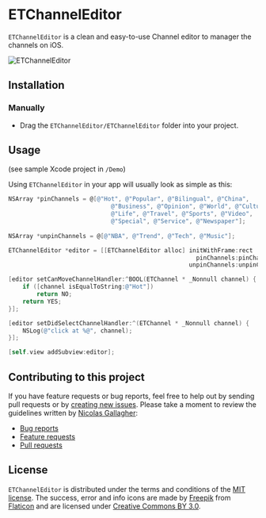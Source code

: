 # ETChannelEditor

`ETChannelEditor` is a clean and easy-to-use Channel editor to manager the channels on iOS.

![ETChannelEditor]()

## Installation

### Manually

* Drag the `ETChannelEditor/ETChannelEditor` folder into your project.

## Usage

(see sample Xcode project in `/Demo`)

Using `ETChannelEditor` in your app will usually look as simple as this:

```objective-c
NSArray *pinChannels = @[@"Hot", @"Popular", @"Bilingual", @"China",
                             @"Business", @"Opinion", @"World", @"Culture",
                             @"Life", @"Travel", @"Sports", @"Video",
                             @"Special", @"Service", @"Newspaper"];
    
NSArray *unpinChannels = @[@"NBA", @"Trend", @"Tech", @"Music"];

ETChannelEditor *editor = [[ETChannelEditor alloc] initWithFrame:rect
                                                     pinChannels:pinChannels
                                                   unpinChannels:unpinChannels];

[editor setCanMoveChannelHandler:^BOOL(ETChannel * _Nonnull channel) {
    if ([channel isEqualToString:@"Hot"])
        return NO;
    return YES;
}];

[editor setDidSelectChannelHandler:^(ETChannel * _Nonnull channel) {
    NSLog(@"click at %@", channel);
}];

[self.view addSubview:editor];
```

## Contributing to this project

If you have feature requests or bug reports, feel free to help out by sending pull requests or by [creating new issues](https://github.com/ETChannelEditor/ETChannelEditor/issues/new). Please take a moment to
review the guidelines written by [Nicolas Gallagher](https://github.com/necolas):

* [Bug reports](https://github.com/necolas/issue-guidelines/blob/master/CONTRIBUTING.md#bugs)
* [Feature requests](https://github.com/necolas/issue-guidelines/blob/master/CONTRIBUTING.md#features)
* [Pull requests](https://github.com/necolas/issue-guidelines/blob/master/CONTRIBUTING.md#pull-requests)

## License

`ETChannelEditor` is distributed under the terms and conditions of the [MIT license](https://github.com/SVProgressHUD/SVProgressHUD/blob/master/LICENSE). The success, error and info icons are made by [Freepik](http://www.freepik.com) from [Flaticon](http://www.flaticon.com) and are licensed under [Creative Commons BY 3.0](http://creativecommons.org/licenses/by/3.0/).